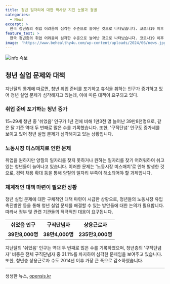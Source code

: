 ```yaml
---
title: 청년 일자리에 대한 짝사랑 지친 눈물과 결별
categories:
  - News
excerpt: >
  한국 청년층의 취업 어려움이 심각한 수준으로 늘어난 것으로 나타났습니다. 코로나19 이후 지난달 쉬는 청년 인구가 전년 대비 1만3,000명으로 39만8,000명으로 늘었으며, 청년 중 30%가 구직을 포기한 상태입니다. 이로써 청년층의 취업 노력은 더욱 어려워지고 있으며, 청년층의 취업 시기가 늦어지는 추세입니다. 함께하여 청년층 구직단념자도 전체 구직단념자 중 31.1%에 달하며, 노동시장의 미스매치 문제로 인해 양질의 일자리가 부족한 상황입니다.
feature_text: >
  한국 청년층의 취업 어려움이 심각한 수준으로 늘어난 것으로 나타났습니다. 코로나19 이후 지난달 쉬는 청년 인구가 전년 대비 1만3,000명으로 39만8,000명으로 늘었으며, 청년 중 30%가 구직을 포기한 상태입니다. 이로써 청년층의 취업 노력은 더욱 어려워지고 있으며, 청년층의 취업 시기가 늦어지는 추세입니다. 함께하여 청년층 구직단념자도 전체 구직단념자 중 31.1%에 달하며, 노동시장의 미스매치 문제로 인해 양질의 일자리가 부족한 상황입니다.
image: 'https://www.behealthy4u.com/wp-content/uploads/2024/06/news.jpg'
---
```


<p><img src="https://www.behealthy4u.com/wp-content/uploads/2024/06/news.jpg" alt="info 속보" /></p>

<h2 data-ke-size="size26">청년 실업 문제와 대책</h2>

<p data-ke-size="size16">지난달의 통계에 따르면, 청년 취업 준비를 포기하고 휴식을 취하는 인구가 증가하고 있어 청년 실업 문제가 심각해지고 있는데, 이에 따른 대책이 요구되고 있다. </p>

<h3 data-ke-size="size24">취업 준비 포기하는 청년 증가</h3>

<p data-ke-size="size16">15~29세 청년 중 '쉬었음' 인구가 1년 전에 비해 1만3천 명 늘어난 39만8천명으로, 같은 달 기준 역대 두 번째로 많은 수를 기록했습니다. 또한, '구직단념' 인구도 증가세를 보이고 있어 청년 실업 문제가 심각해지고 있는 상황입니다.
</p>

<h3 data-ke-size="size24">노동시장 미스매치로 인한 문제</h3>

<p data-ke-size="size16">취업을 원하지만 양질의 일자리를 찾지 못하거나 원하는 일자리를 찾기 어려워하여 쉬고 있는 청년들이 늘어나고 있습니다. 이러한 문제는 '노동시장 미스매치'로 인해 발생한 것으로, 경력 채용 확대 등을 통해 양질의 일자리 부족이 해소되어야 할 과제입니다.
</p>

<h3 data-ke-size="size24">체계적인 대책 마련이 필요한 상황</h3>

<p data-ke-size="size16">청년 실업 문제에 대한 구체적인 대책 마련이 시급한 상황으로, 청년들의 노동시장 유입 촉진방안 등을 통해 청년 실업 문제를 해결할 수 있는 방안들에 대한 논의가 필요합니다. 따라서 정부 및 관련 기관들의 적극적인 대응이 요구됩니다.
</p>

<table>
    <tr>
        <td style="text-align: center; height: 17px;"><b>쉬었음 인구</b></td>
        <td style="text-align: center; height: 17px;"><b>구직단념자</b></td>
        <td style="text-align: center; height: 17px;"><b>상용근로자</b></td>
    </tr>
    <tr>
        <td style="text-align: center; height: 17px;"><b>39만8,000명</b></td>
        <td style="text-align: center; height: 17px;"><b>38만4,000명</b></td>
        <td style="text-align: center; height: 17px;"><b>235만3,000명</b></td>
    </tr>
</table>

<p data-ke-size="size16">지난달의 '쉬었음' 인구는 역대 두 번째로 많은 수를 기록하였으며, 청년층의 '구직단념자' 비중은 전체 구직단념자 중 31.1%를 차지하여 심각한 문제임을 보여주고 있습니다. 또한, 청년층 상용근로자 수도 2014년 이후 가장 큰 폭으로 감소하였습니다.
</p>

<hr>

<p data-ke-size="size16"></p>
생생한 뉴스, <a href="https://opensis.kr" rel="dofollow">opensis.kr</a>


